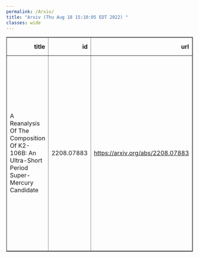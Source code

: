 ```yaml
---
permalink: /Arxiv/
title: "Arxiv (Thu Aug 18 15:10:05 EDT 2022) "
classes: wide
---
```

<table border="1" class="dataframe">
  <thead>
    <tr style="text-align: right;">
      <th>title</th>
      <th>id</th>
      <th>url</th>
      <th>authors</th>
      <th>Local Authors</th>
    </tr>
  </thead>
  <tbody>
    <tr>
      <td>A Reanalysis Of The Composition Of K2-106B: An Ultra-Short Period   Super-Mercury Candidate</td>
      <td>2208.07883</td>
      <td><a href="https://arxiv.org/abs/2208.07883" target="_blank">https://arxiv.org/abs/2208.07883</a></td>
      <td>Romy Rodríguez Martínez, B. Scott Gaudi, Joseph G. Schulze, Lorena Acuña, Jared Kolecki, Jennifer A. Johnson, Anusha Pai Asnodkar, Kiersten M. Boley, Magali Deleuil, Olivier Mousis, Wendy R. Panero, Ji Wang</td>
      <td>Anusha Janardan Pai Asnodkar, B. Scott Gaudi, Jennifer Johnson, Ji Wang, Kiersten Boley, Wendy Panero</td>
    </tr>
  </tbody>
</table>